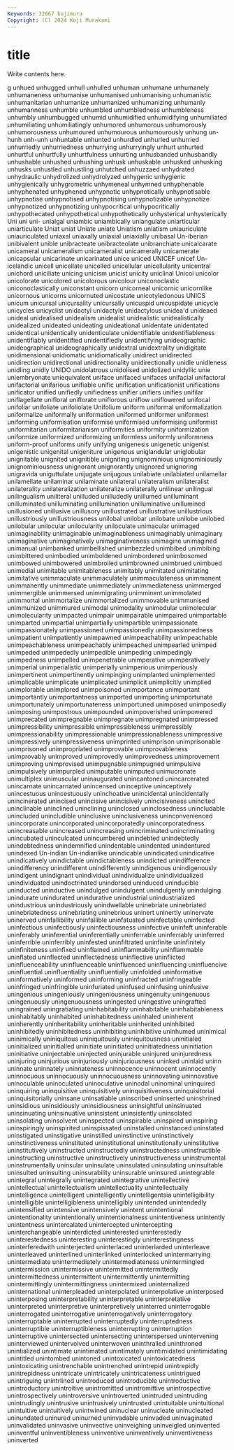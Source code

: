 ```yaml
---
Keywords: 32667 kojimura
Copyright: (C) 2024 Koji Murakami
---
```


# title

Write contents here.



g unhued unhugged
unhull unhulled unhuman unhumane unhumanely unhumaneness unhumanise unhumanised unhumanising unhumanistic
unhumanitarian unhumanize unhumanized unhumanizing unhumanly unhumanness unhumble unhumbled unhumbledness unhumbleness
unhumbly unhumbugged unhumid unhumidified unhumidifying unhumiliated unhumiliating unhumiliatingly unhumored unhumorous
unhumorously unhumorousness unhumoured unhumourous unhumourously unhung un-hunh unh-unh unhuntable unhunted
unhurdled unhurled unhurried unhurriedly unhurriedness unhurrying unhurryingly unhurt unhurted unhurtful
unhurtfully unhurtfulness unhurting unhusbanded unhusbandly unhushable unhushed unhushing unhusk unhuskable
unhusked unhusking unhusks unhustled unhustling unhutched unhuzzaed unhydrated unhydraulic unhydrolized
unhydrolyzed unhygenic unhygienic unhygienically unhygrometric unhymeneal unhymned unhyphenable unhyphenated unhyphened
unhypnotic unhypnotically unhypnotisable unhypnotise unhypnotised unhypnotising unhypnotizable unhypnotize unhypnotized unhypnotizing
unhypocritical unhypocritically unhypothecated unhypothetical unhypothetically unhysterical unhysterically Uni uni uni-
unialgal uniambic uniambically uniangulate uniarticular uniarticulate Uniat uniat Uniate uniate
Uniatism uniatism uniauriculate uniauriculated uniaxal uniaxally uniaxial uniaxially unibasal Un-iberian
unibivalent unible unibracteate unibracteolate unibranchiate unicalcarate unicameral unicameralism unicameralist unicamerally
unicamerate unicapsular unicarinate unicarinated unice uniced UNICEF unicef Un-icelandic unicell
unicellate unicelled unicellular unicellularity unicentral unichord uniciliate unicing unicism unicist
unicity uniclinal Unicoi unicolor unicolorate unicolored unicolorous unicolour uniconoclastic uniconoclastically
uniconstant unicorn unicorneal unicornic unicornlike unicornous unicorns unicornuted unicostate unicotyledonous
UNICS unicum unicursal unicursality unicursally unicuspid unicuspidate unicycle unicycles unicyclist
unidactyl unidactyle unidactylous unidea'd unideaed unideal unidealised unidealism unidealist unidealistic
unidealistically unidealized unideated unideating unideational unidentate unidentated unidentical unidentically unidenticulate
unidentifiable unidentifiableness unidentifiably unidentified unidentifiedly unidentifying unideographic unideographical unideographically unidextral
unidextrality unidigitate unidimensional unidiomatic unidiomatically unidirect unidirected unidirection unidirectional unidirectionality
unidirectionally unidle unidleness unidling unidly UNIDO unidolatrous unidolised unidolized unidyllic
unie uniembryonate uniequivalent uniface unifaced unifaces unifacial unifactoral unifactorial unifarious
unifiable unific unification unificationist unifications unificator unified unifiedly unifiedness unifier
unifiers unifies unifilar uniflagellate unifloral uniflorate uniflorous uniflow uniflowered unifocal
unifoliar unifoliate unifoliolate Unifolium uniform uniformal uniformalization uniformalize uniformally uniformation
uniformed uniformer uniformest uniforming uniformisation uniformise uniformised uniformising uniformist uniformitarian
uniformitarianism uniformities uniformity uniformization uniformize uniformized uniformizing uniformless uniformly uniformness
uniform-proof uniforms unify unifying unigenesis unigenetic unigenist unigenistic unigenital unigeniture
unigenous uniglandular uniglobular unignitable unignited unignitible unigniting unignominious unignominiously unignominiousness
unignorant unignorantly unignored unignoring unigravida uniguttulate unijugate unijugous unilabiate unilabiated
unilamellar unilamellate unilaminar unilaminate unilateral unilateralism unilateralist unilaterality unilateralization unilateralize
unilaterally unilinear unilingual unilingualism uniliteral unilluded unilludedly unillumed unilluminant unilluminated
unilluminating unillumination unilluminative unillumined unillusioned unillusive unillusory unillustrated unillustrative unillustrious
unillustriously unillustriousness unilobal unilobar unilobate unilobe unilobed unilobular unilocular unilocularity
uniloculate unimacular unimaged unimaginability unimaginable unimaginableness unimaginably unimaginary unimaginative unimaginatively
unimaginativeness unimagine unimagined unimanual unimbanked unimbellished unimbezzled unimbibed unimbibing unimbittered
unimbodied unimboldened unimbordered unimbosomed unimbowed unimbowered unimbroiled unimbrowned unimbrued unimbued
unimedial unimitable unimitableness unimitably unimitated unimitating unimitative unimmaculate unimmaculately unimmaculateness
unimmanent unimmanently unimmediate unimmediately unimmediateness unimmerged unimmergible unimmersed unimmigrating unimminent
unimmolated unimmortal unimmortalize unimmortalized unimmovable unimmunised unimmunized unimmured unimodal unimodality
unimodular unimolecular unimolecularity unimpacted unimpair unimpairable unimpaired unimpartable unimparted unimpartial
unimpartially unimpartible unimpassionate unimpassionately unimpassioned unimpassionedly unimpassionedness unimpatient unimpatiently unimpawned
unimpeachability unimpeachable unimpeachableness unimpeachably unimpeached unimpearled unimped unimpeded unimpededly unimpedible
unimpeding unimpedingly unimpedness unimpelled unimpenetrable unimperative unimperatively unimperial unimperialistic unimperially
unimperious unimperiously unimpertinent unimpertinently unimpinging unimplanted unimplemented unimplicable unimplicate unimplicated
unimplicit unimplicitly unimplied unimplorable unimplored unimpoisoned unimportance unimportant unimportantly unimportantness
unimported unimporting unimportunate unimportunately unimportunateness unimportuned unimposed unimposedly unimposing unimpostrous
unimpounded unimpoverished unimpowered unimprecated unimpregnable unimpregnate unimpregnated unimpressed unimpressibility unimpressible
unimpressibleness unimpressibly unimpressionability unimpressionable unimpressionableness unimpressive unimpressively unimpressiveness unimprinted unimprison
unimprisonable unimprisoned unimpropriated unimprovable unimprovableness unimprovably unimproved unimprovedly unimprovedness unimprovement
unimproving unimprovised unimpugnable unimpugned unimpulsive unimpulsively unimpurpled unimputable unimputed unimucronate
unimultiplex unimuscular uninaugurated unincantoned unincarcerated unincarnate unincarnated unincensed uninceptive uninceptively
unincestuous unincestuously uninchoative unincidental unincidentally unincinerated unincised unincisive unincisively unincisiveness
unincited uninclinable uninclined uninclining uninclosed uninclosedness unincludable unincluded unincludible uninclusive
uninclusiveness uninconvenienced unincorporate unincorporated unincorporatedly unincorporatedness unincreasable unincreased unincreasing unincriminated
unincriminating unincubated uninculcated unincumbered unindebted unindebtedly unindebtedness unindemnified unindentable unindented
unindentured unindexed Un-indian Un-indianlike unindicable unindicated unindicative unindicatively unindictable unindictableness
unindicted unindifference unindifferency unindifferent unindifferently unindigenous unindigenously unindigent unindignant unindividual
unindividualize unindividualized unindividuated unindoctrinated unindorsed uninduced uninducible uninducted uninductive unindulged
unindulgent unindulgently unindulging unindurate unindurated unindurative unindustrial unindustrialized unindustrious unindustriously
unindwellable uninebriate uninebriated uninebriatedness uninebriating uninebrious uninert uninertly uninervate uninerved
uninfallibility uninfallible uninfatuated uninfectable uninfected uninfectious uninfectiously uninfectiousness uninfective uninfeft
uninferable uninferably uninferential uninferentially uninferrable uninferrably uninferred uninferrible uninferribly uninfested
uninfiltrated uninfinite uninfinitely uninfiniteness uninfixed uninflamed uninflammability uninflammable uninflated uninflected
uninflectedness uninflective uninflicted uninfluenceability uninfluenceable uninfluenced uninfluencing uninfluencive uninfluential uninfluentiality
uninfluentially uninfolded uninformative uninformatively uninformed uninforming uninfracted uninfringeable uninfringed uninfringible
uninfuriated uninfused uninfusing uninfusive uningenious uningeniously uningeniousness uningenuity uningenuous uningenuously
uningenuousness uningested uningestive uningrafted uningrained uningratiating uninhabitability uninhabitable uninhabitableness uninhabitably
uninhabited uninhabitedness uninhaled uninherent uninherently uninheritability uninheritable uninherited uninhibited uninhibitedly
uninhibitedness uninhibiting uninhibitive uninhumed uninimical uninimically uniniquitous uniniquitously uniniquitousness uninitialed
uninitialized uninitialled uninitiate uninitiated uninitiatedness uninitiation uninitiative uninjectable uninjected uninjurable
uninjured uninjuredness uninjuring uninjurious uninjuriously uninjuriousness uninked uninlaid uninn uninnate
uninnately uninnateness uninnocence uninnocent uninnocently uninnocuous uninnocuously uninnocuousness uninnovating uninnovative
uninoculable uninoculated uninoculative uninodal uninominal uninquired uninquiring uninquisitive uninquisitively uninquisitiveness
uninquisitorial uninquisitorially uninsane uninsatiable uninscribed uninserted uninshrined uninsidious uninsidiously uninsidiousness
uninsightful uninsinuated uninsinuating uninsinuative uninsistent uninsistently uninsolated uninsolating uninsolvent uninspected
uninspirable uninspired uninspiring uninspiringly uninspirited uninspissated uninstalled uninstanced uninstated uninstigated
uninstigative uninstilled uninstinctive uninstinctively uninstinctiveness uninstituted uninstitutional uninstitutionally uninstitutive uninstitutively
uninstructed uninstructedly uninstructedness uninstructible uninstructing uninstructive uninstructively uninstructiveness uninstrumental uninstrumentally
uninsular uninsulate uninsulated uninsulating uninsultable uninsulted uninsulting uninsurability uninsurable uninsured
unintegrable unintegral unintegrally unintegrated unintegrative unintellective unintellectual unintellectualism unintellectuality unintellectually
unintelligence unintelligent unintelligently unintelligentsia unintelligibility unintelligible unintelligibleness unintelligibly unintended unintendedly
unintensified unintensive unintensively unintent unintentional unintentionality unintentionally unintentionalness unintentiveness unintently
unintentness unintercalated unintercepted unintercepting uninterchangeable uninterdicted uninterested uninterestedly uninterestedness uninteresting
uninterestingly uninterestingness uninterferedwith uninterjected uninterlaced uninterlarded uninterleave uninterleaved uninterlined uninterlinked
uninterlocked unintermarrying unintermediate unintermediately unintermediateness unintermingled unintermission unintermissive unintermitted unintermittedly
unintermittedness unintermittent unintermittently unintermitting unintermittingly unintermittingness unintermixed uninternalized uninternational uninterpleaded
uninterpolated uninterpolative uninterposed uninterposing uninterpretability uninterpretable uninterpretative uninterpreted uninterpretive uninterpretively
uninterred uninterrogable uninterrogated uninterrogative uninterrogatively uninterrogatory uninterruptable uninterrupted uninterruptedly uninterruptedness
uninterruptible uninterruptibleness uninterrupting uninterruption uninterruptive unintersected unintersecting uninterspersed unintervening uninterviewed
unintervolved uninterwoven uninthralled uninthroned unintialized unintimate unintimated unintimately unintimidated unintimidating
unintitled unintombed unintoned unintoxicated unintoxicatedness unintoxicating unintrenchable unintrenched unintrepid unintrepidly
unintrepidness unintricate unintricately unintricateness unintrigued unintriguing unintrlined unintroduced unintroducible unintroductive
unintroductory unintroitive unintromitted unintromittive unintrospective unintrospectively unintroversive unintroverted unintruded unintruding
unintrudingly unintrusive unintrusively unintrusted unintuitable unintuitional unintuitive unintuitively unintwined uninuclear
uninucleate uninucleated uninundated uninured uninurned uninvadable uninvaded uninvaginated uninvalidated uninvasive
uninvective uninveighing uninveigled uninvented uninventful uninventibleness uninventive uninventively uninventiveness uninverted
